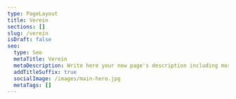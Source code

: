 ```yaml
---
type: PageLayout
title: Verein
sections: []
slug: /verein
isDraft: false
seo:
  type: Seo
  metaTitle: Verein
  metaDescription: Write here your new page's description including most relevant keywords.
  addTitleSuffix: true
  socialImage: /images/main-hero.jpg
  metaTags: []
---
```


